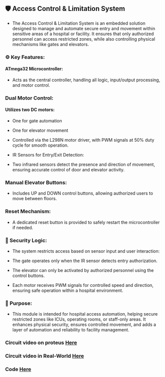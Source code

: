 ## 🛡️ Access Control & Limitation System
- The Access Control & Limitation System is an embedded solution designed to manage and automate secure entry and movement within sensitive areas of a hospital or facility. It ensures that only authorized personnel can access restricted zones, while also controlling physical mechanisms like gates and elevators.

### ⚙️ Key Features:
#### ATmega32 Microcontroller:
- Acts as the central controller, handling all logic, input/output processing, and motor control.

### Dual Motor Control:
#### Utilizes two DC motors:

- One for gate automation

- One for elevator movement
 - Controlled via the L298N motor driver, with PWM signals at 50% duty cycle for smooth operation.

- IR Sensors for Entry/Exit Detection:
- Two infrared sensors detect the presence and direction of movement, ensuring accurate control of door and elevator activity.

### Manual Elevator Buttons:
- Includes UP and DOWN control buttons, allowing authorized users to move between floors.

### Reset Mechanism:
- A dedicated reset button is provided to safely restart the microcontroller if needed.

### 🔐 Security Logic:
- The system restricts access based on sensor input and user interaction:

- The gate operates only when the IR sensor detects entry authorization.

- The elevator can only be activated by authorized personnel using the control buttons.

- Each motor receives PWM signals for controlled speed and direction, ensuring safe operation within a hospital environment.

### 🧠 Purpose:
- This module is intended for hospital access automation, helping secure restricted zones like ICUs, operating rooms, or staff-only areas. It enhances physical security, ensures controlled movement, and adds a layer of automation and reliability to facility management.

### Circuit video on proteus [Here](https://www.linkedin.com/posts/omar-khaled-4a85aa271_engineering-mechatronics-embeddedsystems-activity-7201962067405205508-o1Rw/?utm_source=share&utm_medium=member_desktop&rcm=ACoAAEJ5PEABloBk-I_pPlzgtOS0jw7eBO_Uh7Y)
### Circuit video in Real-World [Here](https://www.linkedin.com/posts/omar-khaled-4a85aa271_engineering-mechatronics-embeddedsystems-activity-7201962434155147265-VC7S/?utm_source=share&utm_medium=member_desktop&rcm=ACoAAEJ5PEABloBk-I_pPlzgtOS0jw7eBO_Uh7Y)
### Code [Here](https://github.com/OmarKhaled-00/Hospital-System/tree/main/Access%20Control%20and%20Limitation%20System/Code)


